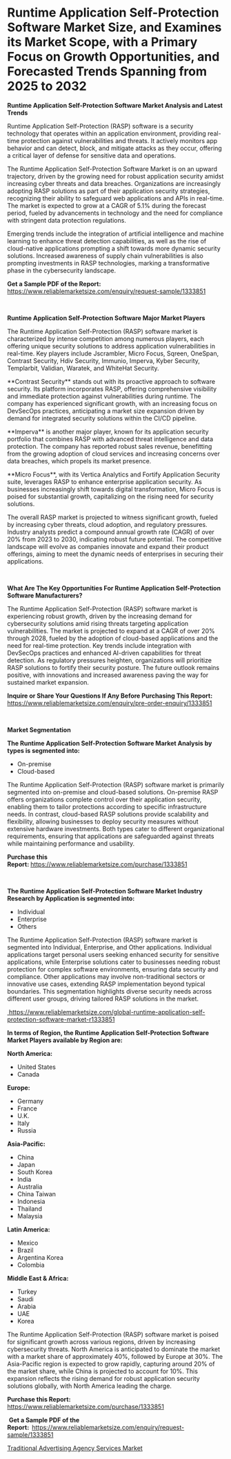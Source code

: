 <p><h1>Runtime Application Self-Protection Software Market Size, and Examines its Market Scope, with a Primary Focus on Growth Opportunities, and Forecasted Trends Spanning from 2025 to 2032</h1></p><p><strong>Runtime Application Self-Protection Software Market Analysis and Latest Trends</strong></p>
<p><p>Runtime Application Self-Protection (RASP) software is a security technology that operates within an application environment, providing real-time protection against vulnerabilities and threats. It actively monitors app behavior and can detect, block, and mitigate attacks as they occur, offering a critical layer of defense for sensitive data and operations. </p><p>The Runtime Application Self-Protection Software Market is on an upward trajectory, driven by the growing need for robust application security amidst increasing cyber threats and data breaches. Organizations are increasingly adopting RASP solutions as part of their application security strategies, recognizing their ability to safeguard web applications and APIs in real-time. The market is expected to grow at a CAGR of 5.1% during the forecast period, fueled by advancements in technology and the need for compliance with stringent data protection regulations. </p><p>Emerging trends include the integration of artificial intelligence and machine learning to enhance threat detection capabilities, as well as the rise of cloud-native applications prompting a shift towards more dynamic security solutions. Increased awareness of supply chain vulnerabilities is also prompting investments in RASP technologies, marking a transformative phase in the cybersecurity landscape.</p></p>
<p><strong>Get a Sample PDF of the Report:&nbsp;</strong> <a href="https://www.reliablemarketsize.com/enquiry/request-sample/1333851?utm_campaign=2334&utm_medium=2&utm_source=Github&utm_content=ia&utm_term=24032025&utm_id=runtime-application-self-protection-software">https://www.reliablemarketsize.com/enquiry/request-sample/1333851</a></p>
<p>&nbsp;</p>
<p><strong>Runtime Application Self-Protection Software Major Market Players</strong></p>
<p><p>The Runtime Application Self-Protection (RASP) software market is characterized by intense competition among numerous players, each offering unique security solutions to address application vulnerabilities in real-time. Key players include Jscrambler, Micro Focus, Sqreen, OneSpan, Contrast Security, Hdiv Security, Immunio, Imperva, Kyber Security, Templarbit, Validian, Waratek, and WhiteHat Security.</p><p>**Contrast Security** stands out with its proactive approach to software security. Its platform incorporates RASP, offering comprehensive visibility and immediate protection against vulnerabilities during runtime. The company has experienced significant growth, with an increasing focus on DevSecOps practices, anticipating a market size expansion driven by demand for integrated security solutions within the CI/CD pipeline.</p><p>**Imperva** is another major player, known for its application security portfolio that combines RASP with advanced threat intelligence and data protection. The company has reported robust sales revenue, benefitting from the growing adoption of cloud services and increasing concerns over data breaches, which propels its market presence.</p><p>**Micro Focus**, with its Vertica Analytics and Fortify Application Security suite, leverages RASP to enhance enterprise application security. As businesses increasingly shift towards digital transformation, Micro Focus is poised for substantial growth, capitalizing on the rising need for security solutions.</p><p>The overall RASP market is projected to witness significant growth, fueled by increasing cyber threats, cloud adoption, and regulatory pressures. Industry analysts predict a compound annual growth rate (CAGR) of over 20% from 2023 to 2030, indicating robust future potential. The competitive landscape will evolve as companies innovate and expand their product offerings, aiming to meet the dynamic needs of enterprises in securing their applications.</p></p>
<p>&nbsp;</p>
<p><strong>What Are The Key Opportunities For Runtime Application Self-Protection Software Manufacturers?</strong></p>
<p><p>The Runtime Application Self-Protection (RASP) software market is experiencing robust growth, driven by the increasing demand for cybersecurity solutions amid rising threats targeting application vulnerabilities. The market is projected to expand at a CAGR of over 20% through 2028, fueled by the adoption of cloud-based applications and the need for real-time protection. Key trends include integration with DevSecOps practices and enhanced AI-driven capabilities for threat detection. As regulatory pressures heighten, organizations will prioritize RASP solutions to fortify their security posture. The future outlook remains positive, with innovations and increased awareness paving the way for sustained market expansion.</p></p>
<p><strong>Inquire or Share Your Questions If Any Before Purchasing This Report:</strong> <a href="https://www.reliablemarketsize.com/enquiry/pre-order-enquiry/1333851?utm_campaign=2334&utm_medium=2&utm_source=Github&utm_content=ia&utm_term=24032025&utm_id=runtime-application-self-protection-software">https://www.reliablemarketsize.com/enquiry/pre-order-enquiry/1333851</a></p>
<p>&nbsp;</p>
<p><strong>Market Segmentation</strong></p>
<p><strong>The Runtime Application Self-Protection Software Market Analysis by types is segmented into:</strong></p>
<p><ul><li>On-premise</li><li>Cloud-based</li></ul></p>
<p><p>The Runtime Application Self-Protection (RASP) software market is primarily segmented into on-premise and cloud-based solutions. On-premise RASP offers organizations complete control over their application security, enabling them to tailor protections according to specific infrastructure needs. In contrast, cloud-based RASP solutions provide scalability and flexibility, allowing businesses to deploy security measures without extensive hardware investments. Both types cater to different organizational requirements, ensuring that applications are safeguarded against threats while maintaining performance and usability.</p></p>
<p><strong>Purchase this Report:&nbsp;</strong><a href="https://www.reliablemarketsize.com/purchase/1333851?utm_campaign=2334&utm_medium=2&utm_source=Github&utm_content=ia&utm_term=24032025&utm_id=runtime-application-self-protection-software">https://www.reliablemarketsize.com/purchase/1333851</a></p>
<p>&nbsp;</p>
<p><strong>The Runtime Application Self-Protection Software Market Industry Research by Application is segmented into:</strong></p>
<p><ul><li>Individual</li><li>Enterprise</li><li>Others</li></ul></p>
<p><p>The Runtime Application Self-Protection (RASP) software market is segmented into Individual, Enterprise, and Other applications. Individual applications target personal users seeking enhanced security for sensitive applications, while Enterprise solutions cater to businesses needing robust protection for complex software environments, ensuring data security and compliance. Other applications may involve non-traditional sectors or innovative use cases, extending RASP implementation beyond typical boundaries. This segmentation highlights diverse security needs across different user groups, driving tailored RASP solutions in the market.</p></p>
<p><a href="https://www.reliablemarketsize.com/global-runtime-application-self-protection-software-market-r1333851?utm_campaign=2334&utm_medium=2&utm_source=Github&utm_content=ia&utm_term=24032025&utm_id=runtime-application-self-protection-software">&nbsp;https://www.reliablemarketsize.com/global-runtime-application-self-protection-software-market-r1333851</a></p>
<p><strong>In terms of Region, the Runtime Application Self-Protection Software Market Players available by Region are:</strong></p>
<p>
    <p> <strong> North America: </strong>
        <ul>
            <li>United States</li>
            <li>Canada</li>
        </ul>
        </p> 
    <p> <strong> Europe: </strong>
        <ul>
            <li>Germany</li>
            <li>France</li>
            <li>U.K.</li>
            <li>Italy</li>
            <li>Russia</li>
        </ul>
        </p> 
    <p> <strong> Asia-Pacific: </strong>
        <ul>
            <li>China</li>
            <li>Japan</li>
            <li>South Korea</li>
            <li>India</li>
            <li>Australia</li>
            <li>China Taiwan</li>
            <li>Indonesia</li>
            <li>Thailand</li>
            <li>Malaysia</li>
        </ul>
        </p> 
    <p> <strong> Latin America: </strong>
        <ul>
            <li>Mexico</li>
            <li>Brazil</li>
            <li>Argentina Korea</li>
            <li>Colombia</li>
        </ul>
        </p> 
    <p> <strong> Middle East & Africa: </strong>
        <ul>
            <li>Turkey</li>
            <li>Saudi</li>
            <li>Arabia</li>
            <li>UAE</li>
            <li>Korea</li>
        </ul>
    </p>
    </p>
<p><p>The Runtime Application Self-Protection (RASP) software market is poised for significant growth across various regions, driven by increasing cybersecurity threats. North America is anticipated to dominate the market with a market share of approximately 40%, followed by Europe at 30%. The Asia-Pacific region is expected to grow rapidly, capturing around 20% of the market share, while China is projected to account for 10%. This expansion reflects the rising demand for robust application security solutions globally, with North America leading the charge.</p></p>
<p><strong>Purchase this Report: </strong><a href="https://www.reliablemarketsize.com/purchase/1333851?utm_campaign=2334&utm_medium=2&utm_source=Github&utm_content=ia&utm_term=24032025&utm_id=runtime-application-self-protection-software">https://www.reliablemarketsize.com/purchase/1333851</a></p>
<p>&nbsp;<strong>Get a Sample PDF of the Report:&nbsp;&nbsp;</strong><a href="https://www.reliablemarketsize.com/enquiry/request-sample/1333851?utm_campaign=2334&utm_medium=2&utm_source=Github&utm_content=ia&utm_term=24032025&utm_id=runtime-application-self-protection-software">https://www.reliablemarketsize.com/enquiry/request-sample/1333851</a></p>
<p><strong></strong></p>
<p><p><a href="https://github.com/suleimannichelle7/Market-Research-Report-List-1/blob/main/traditional-advertising-agency-services-market.md?utm_campaign=2334&utm_medium=2&utm_source=Github&utm_content=ia&utm_term=24032025&utm_id=runtime-application-self-protection-software">Traditional Advertising Agency Services Market</a></p></p>
